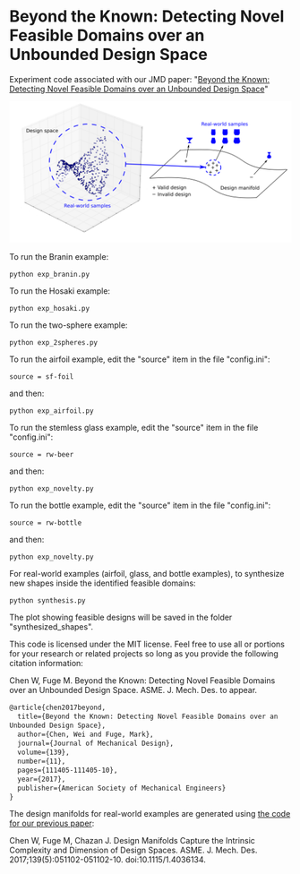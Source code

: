 # Beyond the Known: Detecting Novel Feasible Domains over an Unbounded Design Space
Experiment code associated with our JMD paper: "[Beyond the Known: Detecting Novel Feasible Domains over an Unbounded Design Space](https://mechanicaldesign.asmedigitalcollection.asme.org/article.aspx?articleid=2645709)"

![Alt text](/manifold1.png)

To run the Branin example:
```
python exp_branin.py
```

To run the Hosaki example:
```
python exp_hosaki.py
```

To run the two-sphere example:
```
python exp_2spheres.py
```

To run the airfoil example, edit the "source" item in the file "config.ini":
```
source = sf-foil
``` 
and then:
```
python exp_airfoil.py
```

To run the stemless glass example, edit the "source" item in the file "config.ini":
```
source = rw-beer
``` 
and then:
```
python exp_novelty.py
```

To run the bottle example, edit the "source" item in the file "config.ini":
```
source = rw-bottle
``` 
and then:
```
python exp_novelty.py
```

For real-world examples (airfoil, glass, and bottle examples), to synthesize new shapes inside the identified feasible domains:
```
python synthesis.py
```
The plot showing feasible designs will be saved in the folder "synthesized_shapes".


This code is licensed under the MIT license. Feel free to use all or portions for your research or related projects so long as you provide the following citation information:

Chen W, Fuge M. Beyond the Known: Detecting Novel Feasible Domains over an Unbounded Design Space. ASME. J. Mech. Des. to appear.

    @article{chen2017beyond,
      title={Beyond the Known: Detecting Novel Feasible Domains over an Unbounded Design Space},
      author={Chen, Wei and Fuge, Mark},
      journal={Journal of Mechanical Design},
      volume={139},
      number={11},
      pages={111405-111405-10},
      year={2017},  
      publisher={American Society of Mechanical Engineers}
    }

The design manifolds for real-world examples are generated using [the code for our previous paper](https://github.com/IDEALLab/design_embeddings_jmd_2016):

Chen W, Fuge M, Chazan J. Design Manifolds Capture the Intrinsic Complexity and Dimension of Design Spaces. ASME. J. Mech. Des. 2017;139(5):051102-051102-10. doi:10.1115/1.4036134.
